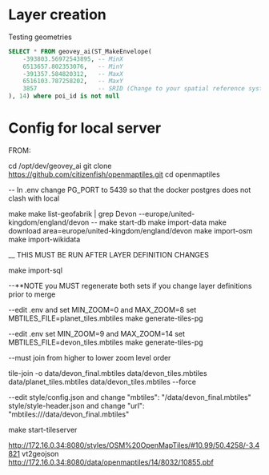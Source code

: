 # Layer creation

Testing geometries
```sql
SELECT * FROM geovey_ai(ST_MakeEnvelope(
    -393803.56972543895, -- MinX
    6513657.802353076,   -- MinY
    -391357.584820312,   -- MaxX
    6516103.787258202,   -- MaxY
    3857                 -- SRID (Change to your spatial reference system)
), 14) where poi_id is not null

```

# Config for local server

FROM:

cd /opt/dev/geovey_ai
git clone https://github.com/citizenfish/openmaptiles.git
cd openmaptiles

-- In .env change PG_PORT to 5439 so that the docker postgres does not clash 
with local

make
make list-geofabrik | grep Devon --europe/united-kingdom/england/devon --
make start-db
make import-data
make download area=europe/united-kingdom/england/devon
make import-osm
make import-wikidata

__ THIS MUST BE RUN AFTER LAYER DEFINITION CHANGES

make import-sql


--**NOTE you MUST regenerate both sets if you change layer definitions prior 
to merge

--edit .env and set MIN_ZOOM=0 and MAX_ZOOM=8 set MBTILES_FILE=planet_tiles.mbtiles
make generate-tiles-pg

--edit .env set MIN_ZOOM=9 and MAX_ZOOM=14 set MBTILES_FILE=devon_tiles.mbtiles 
make generate-tiles-pg

--must join from higher to lower zoom level order

tile-join -o data/devon_final.mbtiles data/devon_tiles.mbtiles data/planet_tiles.mbtiles data/devon_tiles.mbtiles --force

--edit style/config.json and change "mbtiles": "/data/devon_final.mbtiles" 
style/style-header.json and change "url": "mbtiles:///data/devon_final.mbtiles"

make start-tileserver

http://172.16.0.34:8080/styles/OSM%20OpenMapTiles/#10.99/50.4258/-3.4821
vt2geojson http://172.16.0.34:8080/data/openmaptiles/14/8032/10855.pbf
